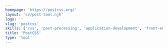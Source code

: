 ```yaml
---
homepage: 'https://postcss.org/'
layout: 'cv/post-tool.njk'
logo: ''
slug: 'postcss'
skills: ['css', 'post-processing', 'application-development', 'front-end']
title: 'PostCSS'
type: 'tool'
---
```

